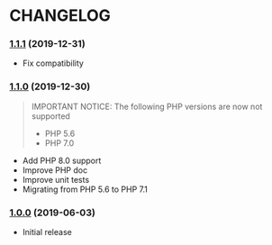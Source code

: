 CHANGELOG
=========

### [1.1.1](https://github.com/webeweb/geo-json-library/tree/v1.1.1) (2019-12-31)

- Fix compatibility

### [1.1.0](https://github.com/webeweb/geo-json-library/tree/v1.1.0) (2019-12-30)

> IMPORTANT NOTICE: The following PHP versions are now not supported
> - PHP 5.6
> - PHP 7.0

- Add PHP 8.0 support
- Improve PHP doc
- Improve unit tests
- Migrating from PHP 5.6 to PHP 7.1

### [1.0.0](https://github.com/webeweb/geo-json-library/tree/v1.0.0) (2019-06-03)

- Initial release
